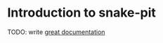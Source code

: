 # Introduction to snake-pit

TODO: write [great documentation](http://jacobian.org/writing/what-to-write/)
